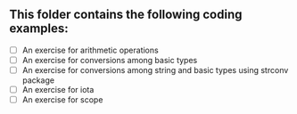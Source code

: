## This folder contains the following coding examples: 

- [ ] An exercise for arithmetic operations
- [ ] An exercise for conversions among basic types
- [ ] An exercise for conversions among string and basic types using strconv package
- [ ] An exercise for iota
- [ ] An exercise for scope